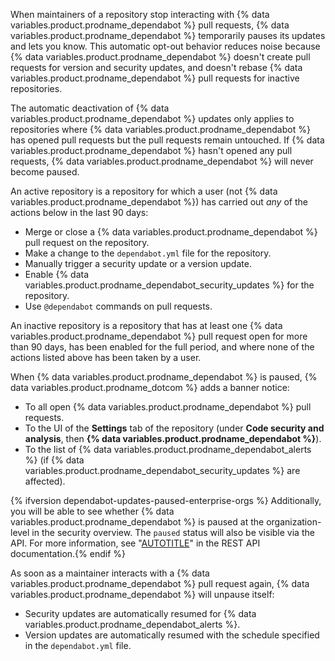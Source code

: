 When maintainers of a repository stop interacting with {% data variables.product.prodname_dependabot %} pull requests, {% data variables.product.prodname_dependabot %} temporarily pauses its updates and lets you know. This automatic opt-out behavior reduces noise because {% data variables.product.prodname_dependabot %} doesn't create pull requests for version and security updates, and doesn't rebase {% data variables.product.prodname_dependabot %} pull requests for inactive repositories.

The automatic deactivation of {% data variables.product.prodname_dependabot %} updates only applies to repositories where {% data variables.product.prodname_dependabot %} has opened pull requests but the pull requests remain untouched. If {% data variables.product.prodname_dependabot %} hasn't opened any pull requests, {% data variables.product.prodname_dependabot %} will never become paused.

An active repository is a repository for which a user (not {% data variables.product.prodname_dependabot %}) has carried out _any_ of the actions below in the last 90 days:

- Merge or close a {% data variables.product.prodname_dependabot %} pull request on the repository.
- Make a change to the `dependabot.yml` file for the repository.
- Manually trigger a security update or a version update.
- Enable {% data variables.product.prodname_dependabot_security_updates %} for the repository.
- Use `@dependabot` commands on pull requests.

An inactive repository is a repository that has at least one {% data variables.product.prodname_dependabot %} pull request open for more than 90 days, has been enabled for the full period, and where none of the actions listed above has been taken by a user.

When {% data variables.product.prodname_dependabot %} is paused, {% data variables.product.prodname_dotcom %} adds a banner notice:
- To all open {% data variables.product.prodname_dependabot %} pull requests.
- To the UI of the **Settings** tab of the repository (under **Code security and analysis**, then **{% data variables.product.prodname_dependabot %}**).
- To the list of {% data variables.product.prodname_dependabot_alerts %} (if {% data variables.product.prodname_dependabot_security_updates %} are affected).

{% ifversion dependabot-updates-paused-enterprise-orgs %} Additionally, you will be able to see whether {% data variables.product.prodname_dependabot %} is paused at the organization-level in the security overview. The `paused` status will also be visible via the API. For more information, see "[AUTOTITLE](/rest/repos#enable-automated-security-fixes)" in the REST API documentation.{% endif %}

As soon as a maintainer interacts with a {% data variables.product.prodname_dependabot %} pull request again, {% data variables.product.prodname_dependabot %} will unpause itself:
- Security updates are automatically resumed for {% data variables.product.prodname_dependabot_alerts %}.
- Version updates are automatically resumed with the schedule specified in the `dependabot.yml` file.
